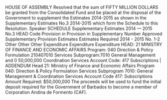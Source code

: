 HOUSE OF ASSEMBLY
Resolved that the sum of FIFTY MILLION DOLLARS be granted from the Consolidated Fund and be placed at the disposal of the Government to supplement the Estimates 2014-2015 as shown in the Supplementary Estimates No.3 2014-2015 which form the Schedule to this Resolution.
Speaker
SCHEDULE
Supplementary Estimates 2014 — 2015 No.3
HEAD Code Provision in Provision in Supplementary Number Approved Supplementary Provision Estimates Estimates Required 2014 - 2015 No. 1-2 Other Other Other Expenditure Expenditure Expenditure HEAD: 21 MINISTRY OF FINANCE AND ECONOMIC AFFAIRS Program: 040 Direction & Policy Formulation 210407010 Services Subprogram:7010 General Management and 0 50,000,000 Coordination Services Account Code: 417 Subscriptions
|
ADDENDUM
Head 21: Ministry of Finance and Economic Affairs Program 040: Direction & Policy Formulation Services Subprogram 7010: General Management & Coordination Services Account Code 417: Subscriptions Amount Required: $50,000,000
The proceeds will be used to fund the initial deposit required for the Government of Barbados to become a member of Corporation Andina de Formento (CAF).

